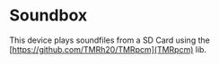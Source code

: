 # Soundbox
This device plays soundfiles from a SD Card using the [https://github.com/TMRh20/TMRpcm](TMRpcm) lib.
